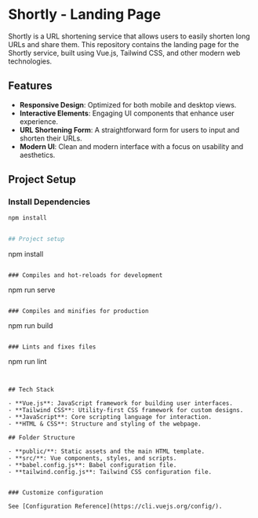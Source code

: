 # Shortly - Landing Page

Shortly is a URL shortening service that allows users to easily shorten long URLs and share them. This repository contains the landing page for the Shortly service, built using Vue.js, Tailwind CSS, and other modern web technologies.

## Features

- **Responsive Design**: Optimized for both mobile and desktop views.
- **Interactive Elements**: Engaging UI components that enhance user experience.
- **URL Shortening Form**: A straightforward form for users to input and shorten their URLs.
- **Modern UI**: Clean and modern interface with a focus on usability and aesthetics.

## Project Setup

### Install Dependencies

```bash
npm install


## Project setup

```

npm install

```

### Compiles and hot-reloads for development

```

npm run serve

```

### Compiles and minifies for production

```

npm run build

```

### Lints and fixes files

```

npm run lint

```


## Tech Stack

- **Vue.js**: JavaScript framework for building user interfaces.
- **Tailwind CSS**: Utility-first CSS framework for custom designs.
- **JavaScript**: Core scripting language for interaction.
- **HTML & CSS**: Structure and styling of the webpage.

## Folder Structure

- **public/**: Static assets and the main HTML template.
- **src/**: Vue components, styles, and scripts.
- **babel.config.js**: Babel configuration file.
- **tailwind.config.js**: Tailwind CSS configuration file.


### Customize configuration

See [Configuration Reference](https://cli.vuejs.org/config/).
```

